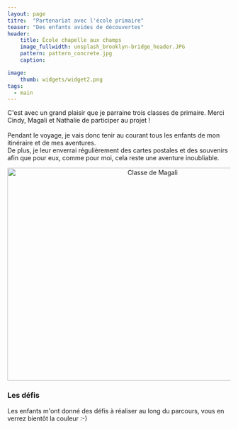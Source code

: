 ```yaml
---
layout: page
titre:  "Partenariat avec l'école primaire"
teaser: "Des enfants avides de découvertes"
header:
    title: École chapelle aux champs
    image_fullwidth: unsplash_brooklyn-bridge_header.JPG
    pattern: pattern_concrete.jpg
    caption: 

image:
    thumb: widgets/widget2.png
tags:
  - main
---
```


C'est avec un grand plaisir que je parraine trois classes de primaire. Merci Cindy, Magali et Nathalie de participer au projet ! <br/>
<br/>
Pendant le voyage, je vais donc tenir au courant tous les enfants de mon itinéraire et de mes aventures.<br/>
De plus, je leur enverrai régulièrement des cartes postales et des souvenirs afin que pour eux, comme pour moi, cela reste une aventure inoubliable.<br/>

<center><a data-flickr-embed="true" data-footer="true"  href="https://www.flickr.com/photos/adeuxline/27868332899/in/album-72157689317167232/" title="Classe de Magali"><img src="https://farm5.staticflickr.com/4743/27868332899_e8458827d8_z.jpg" width="640" height="480" alt="Classe de Magali"></a><script async src="//embedr.flickr.com/assets/client-code.js" charset="utf-8"></script></center>

### Les défis
Les enfants m'ont donné des défis à réaliser au long du parcours, vous en verrez bientôt la couleur :-)

